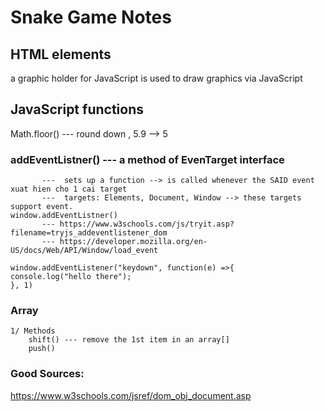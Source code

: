 # Snake Game Notes

## HTML elements
<canvas> a graphic holder for JavaScript
        is used to draw graphics via JavaScript

## JavaScript functions
Math.floor() --- round down , 5.9 --> 5

### addEventListner()  ---  a method of EvenTarget interface
		   ---  sets up a function --> is called whenever the SAID event xuat hien cho 1 cai target
		   ---  targets: Elements, Document, Window --> these targets support event.
	window.addEventListner()
		   --- https://www.w3schools.com/js/tryit.asp?filename=tryjs_addeventlistener_dom
		   --- https://developer.mozilla.org/en-US/docs/Web/API/Window/load_event
		   
    window.addEventListener("keydown", function(e) =>{
    console.log("hello there");
    }, 1)
### Array   
    1/ Methods
        shift() --- remove the 1st item in an array[]
        push()
        
### Good Sources:
https://www.w3schools.com/jsref/dom_obj_document.asp